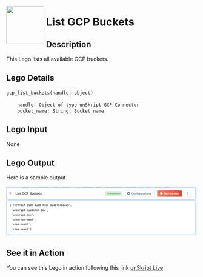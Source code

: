 [<img align="left" src="https://unskript.com/assets/favicon.png" width="100" height="100" style="padding-right: 5px">](https://unskript.com/assets/favicon.png) 
<h1>List GCP Buckets</h1>

## Description
This Lego lists all available GCP buckets.

## Lego Details

    gcp_list_buckets(handle: object)

        handle: Object of type unSkript GCP Connector
        bucket_name: String, Bucket name

## Lego Input
None

## Lego Output
Here is a sample output.

<img src="./1.png">

## See it in Action

You can see this Lego in action following this link [unSkript Live](https://us.app.unskript.io)